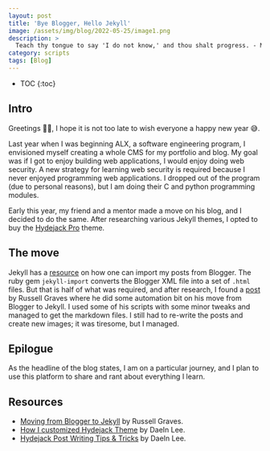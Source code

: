 ```yaml
---
layout: post
title: 'Bye Blogger, Hello Jekyll'
image: /assets/img/blog/2022-05-25/image1.png
description: >
  Teach thy tongue to say 'I do not know,' and thou shalt progress. - Maimonides
category: scripts
tags: [Blog]
---
```


- TOC
{:toc}

## Intro

Greetings 👋🏾, I hope it is not too late to wish everyone a happy new year 😅.

Last year when I was beginning ALX, a software engineering program, I envisioned myself creating a whole CMS for my portfolio and blog. My goal was if I got to enjoy building web applications, I would enjoy doing web security. A new strategy for learning web security is required because I never enjoyed programming web applications. I dropped out of the program (due to personal reasons), but I am doing their C and python programming modules.

Early this year, my friend and a mentor made a move on his blog, and I decided to do the same. After researching various Jekyll themes, I opted to buy the [Hydejack Pro] theme.

## The move

Jekyll has a [resource] on how one can import my posts from Blogger. The ruby gem `jekyll-import` converts the Blogger XML file into a set of `.html` files. But that is half of what was required, and after research, I found a [post] by Russell Graves where he did some automation bit on his move from Blogger to Jekyll. I used some of his scripts with some minor tweaks and managed to get the markdown files. I still had to re-write the posts and create new images; it was tiresome, but I managed.

## Epilogue

As the headline of the blog states, I am on a particular journey, and I plan to use this platform to share and rant about everything I learn.

## Resources

- [Moving from Blogger to Jekyll](https://www.sevarg.net/2021/07/04/moving-from-blogger-to-jekyll/) by Russell Graves.
- [How I customized Hydejack Theme](https://lazyren.github.io/devlog/how-i-customized-hydejack-theme.html) by DaeIn Lee.
- [Hydejack Post Writing Tips & Tricks](https://lazyren.github.io/devlog/hydejack-post-writing-tips-tricks.html) by DaeIn Lee.

[Hydejack Pro]: https://hydejack.com/
[resource]: https://import.jekyllrb.com/docs/blogger/
[post]: https://www.sevarg.net/2021/07/04/moving-from-blogger-to-jekyll/